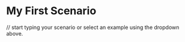 # My First Scenario

// start typing your scenario or select an example using the dropdown above.


